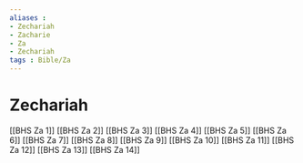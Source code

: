 ```yaml
---
aliases : 
- Zechariah
- Zacharie
- Za
- Zechariah
tags : Bible/Za
---
```


# Zechariah

[[BHS Za 1]]
[[BHS Za 2]]
[[BHS Za 3]]
[[BHS Za 4]]
[[BHS Za 5]]
[[BHS Za 6]]
[[BHS Za 7]]
[[BHS Za 8]]
[[BHS Za 9]]
[[BHS Za 10]]
[[BHS Za 11]]
[[BHS Za 12]]
[[BHS Za 13]]
[[BHS Za 14]]

